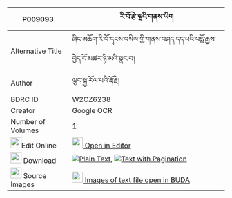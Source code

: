 |P009093|རི་བོ་རྩེ་ལྔའི་གནས་ཡིག 
| --- | --- 
|Alternative Title |ཞིང་མཆོག་རི་བོ་དྭངས་བསིལ་གྱི་གནས་བཤད་དད་པའི་པདྨོ་རྒྱས་བྱེད་ངོ་མཚར་ཉི་མའི་སྣང་བ།
|Author| ལྕང་སྐྱ་རོལ་པའི་རྡོ་རྗེ།
|BDRC ID | W2CZ6238
|Creator | Google OCR
|Number of Volumes| 1
|<img width="25" src="https://img.icons8.com/color/25/000000/edit-property.png">Edit Online| [<img width="25" src="https://avatars.githubusercontent.com/u/45091458?s=200&v=4"> Open in Editor](http://editor.openpecha.org/P009093)
|<img width="25" src="https://img.icons8.com/fluent/48/000000/download-2.png"/>  Download | [![](https://img.icons8.com/color/20/000000/txt.png)Plain Text](https://github.com/Openpecha/P009093/releases/download/v2/riwo_tse_nga_i_neyik_plain_P009093.zip), [![](https://img.icons8.com/color/20/000000/txt.png)Text with Pagination](https://github.com/Openpecha/P009093/releases/download/v2/riwo_tse_nga_i_neyik_pages_P009093.zip)
|<img width="25" src="https://img.icons8.com/plasticine/100/000000/pictures-folder.png"/>  Source Images | [<img width="25" src="https://library.bdrc.io/icons/BUDA-small.svg"> Images of text file open in BUDA](https://library.bdrc.io/show/bdr:W2CZ6238)